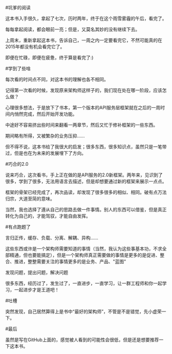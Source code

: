#坑爹的阅读

这本书入手很久，拿起了七次，历时两年，终于在这个雨雪雾霾的午后，看完了。

每每拿起阅读，都会眼前一亮；但是，又莫名其妙的没有继续下去。

上周末，重新拿起这本书，告诉自己，一周之内一定要看完它，不然可能真的在2015年都没有机会看完它了。

即便在忙碌，即便在疲惫，终于算是看完了:)

#学到了些啥

每次看的时间点不同，对这本书的理解也各不相同。

记得第一次看的时候，发现原来架构师这样子的，我们现在处在哪一阶段，应该怎么做？

心理很多想法，于是放下了书本，第一个版本的API服务层框架就在之后的一周时间内悄然完成，然后开始开发功能。

中途好不容易挤出些时间来翻看一两章节，然后又忙于修补框架的一些东西。

期间略有所得，又被繁杂的业务压抑……

但不得不说，这本书给了我很大的启发；很多东西，很多知识点，虽然只是一笔带过，但是也在为未来的发展埋下了方向。

#巧合的2.0

说来巧合，这次看书，手上正在做的是API服务的2.0新框架。两年来，见识到了很多，学到了很多，无法用语言去描述，但是却想要通过新的框架来展示一点点。

框架的骨架已经完成了，再次品读，却发现了很多很多的相似、相同。破有点万法归宗，大道至简的意味。

当然，我也选择了遵从自己的思路去做一件事情。别人的东西可以借鉴，但是真正转化为自己的，才能驾驭，才能自由发挥。

#有点跑题了

言归正传，缓存、负载、分离、解耦、异构……

这些东西或许是一个架构师需要知道的事情（当然，我认为这些事基本功，不求全部精通，但也要能搞定），但是一个架构师真正需要做的事情是更多的是促进、整合、推进，整整需要关注的事情更多的是业务、产品、"蓝图"

发现问题，提出问题，解决问题

很多东西，经历过了，发生过了，一直进步，一直学习，让一群工程师和你一起学习，一起进步才是王道吧！

#吐槽

突然发现，自己居然算得上是书中“最好的架构师”，不管是不是错觉，先小虚荣一下。

#最后

虽然是写在GitHub上面的，感觉被人看到的可能性会很低，但是还是想要推荐一下这本书。

